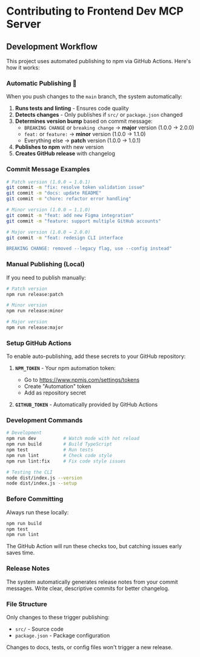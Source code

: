 # Contributing to Frontend Dev MCP Server

## Development Workflow

This project uses automated publishing to npm via GitHub Actions. Here's how it works:

### Automatic Publishing 🚀

When you push changes to the `main` branch, the system automatically:

1. **Runs tests and linting** - Ensures code quality
2. **Detects changes** - Only publishes if `src/` or `package.json` changed
3. **Determines version bump** based on commit message:
   - `BREAKING CHANGE` or `breaking change` → **major** version (1.0.0 → 2.0.0)
   - `feat:` or `feature:` → **minor** version (1.0.0 → 1.1.0)
   - Everything else → **patch** version (1.0.0 → 1.0.1)
4. **Publishes to npm** with new version
5. **Creates GitHub release** with changelog

### Commit Message Examples

```bash
# Patch version (1.0.0 → 1.0.1)
git commit -m "fix: resolve token validation issue"
git commit -m "docs: update README"
git commit -m "chore: refactor error handling"

# Minor version (1.0.0 → 1.1.0)
git commit -m "feat: add new Figma integration"
git commit -m "feature: support multiple GitHub accounts"

# Major version (1.0.0 → 2.0.0)
git commit -m "feat: redesign CLI interface

BREAKING CHANGE: removed --legacy flag, use --config instead"
```

### Manual Publishing (Local)

If you need to publish manually:

```bash
# Patch version
npm run release:patch

# Minor version
npm run release:minor

# Major version
npm run release:major
```

### Setup GitHub Actions

To enable auto-publishing, add these secrets to your GitHub repository:

1. **`NPM_TOKEN`** - Your npm automation token:

   - Go to https://www.npmjs.com/settings/tokens
   - Create "Automation" token
   - Add as repository secret

2. **`GITHUB_TOKEN`** - Automatically provided by GitHub Actions

### Development Commands

```bash
# Development
npm run dev          # Watch mode with hot reload
npm run build        # Build TypeScript
npm test             # Run tests
npm run lint         # Check code style
npm run lint:fix     # Fix code style issues

# Testing the CLI
node dist/index.js --version
node dist/index.js --setup
```

### Before Committing

Always run these locally:

```bash
npm run build
npm test
npm run lint
```

The GitHub Action will run these checks too, but catching issues early saves time.

### Release Notes

The system automatically generates release notes from your commit messages. Write clear, descriptive commits for better changelog.

### File Structure

Only changes to these trigger publishing:

- `src/` - Source code
- `package.json` - Package configuration

Changes to docs, tests, or config files won't trigger a new release.
